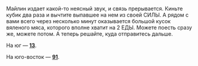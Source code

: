 Майлин издает какой-то неясный звук, и связь прерывается. Киньте кубик два раза и вычтите выпавшее на нем из своей СИЛЫ. А рядом с вами всего через несколько минут оказывается большой кусок вяленого мяса, которого вполне хватит на 2 ЕДЫ. Можете поесть сразу же, можете потом. А теперь решайте, куда отправитесь дальше.

На юг — [**13**](#n_13).

На юго-восток — [**91**](#n_91).

